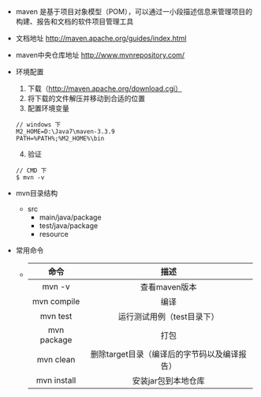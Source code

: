 
* maven 是基于项目对象模型（POM），可以通过一小段描述信息来管理项目的构建、报告和文档的软件项目管理工具

* 文档地址 <http://maven.apache.org/guides/index.html>

* maven中央仓库地址 <http://www.mvnrepository.com/>

* 环境配置
    1. 下载（http://maven.apache.org/download.cgi）
    2. 将下载的文件解压并移动到合适的位置
    3. 配置环境变量
    ```
    // windows 下
    M2_HOME=D:\Java7\maven-3.3.9
    PATH=%PATH%;%M2_HOME%\bin
    ```
    4. 验证
    ```
    // CMD 下
    $ mvn -v
    ```

* mvn目录结构
    * src
        * main/java/package
        * test/java/package
        * resource

* 常用命令
    * | 命令 | 描述 |
      |:---:|:----:|
      | mvn -v      | 查看maven版本 |
      | mvn compile | 编译 |
      | mvn test    | 运行测试用例（test目录下） |
      | mvn package | 打包 |
      | mvn clean   | 删除target目录（编译后的字节码以及编译报告） |
      | mvn install | 安装jar包到本地仓库 |



